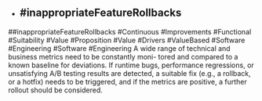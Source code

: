 - ## #inappropriateFeatureRollbacks
##inappropriateFeatureRollbacks #Continuous #Improvements #Functional #Suitability #Value #Proposition #Value #Drivers #ValueBased #Software #Engineering #Software #Engineering 
A wide range of technical and business metrics need to be constantly moni- tored and compared to a known baseline for deviations. If runtime bugs, performance regressions, or unsatisfying A/B testing results are detected, a suitable fix (e.g., a rollback, or a hotfix) needs to be triggered, and if the metrics are positive, a further rollout should be considered.

